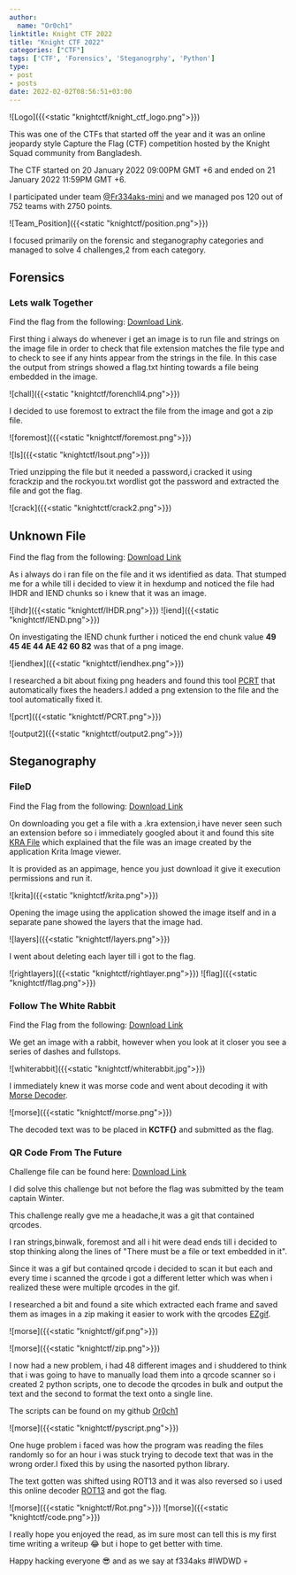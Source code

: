 ```yaml
---
author:
  name: "Or0ch1"
linktitle: Knight CTF 2022
title: "Knight CTF 2022"
categories: ["CTF"]
tags: ['CTF', 'Forensics', 'Steganogrphy', 'Python']
type:
- post
- posts
date: 2022-02-02T08:56:51+03:00
---
```

![Logo]({{<static "knightctf/knight_ctf_logo.png">}})

This was one of the CTFs that started off the year and it was an online jeopardy style Capture the Flag (CTF) competition hosted by the Knight Squad community from Bangladesh.

The CTF started on 20 January 2022 09:00PM GMT +6 and ended on 21 January 2022 11:59PM GMT +6.

I participated under team [@Fr334aks-mini](https://twitter.com/fr334aksmini) and we managed pos 120 out of 752 teams with 2750 points.

![Team_Position]({{<static "knightctf/position.png">}})

I focused primarily on the forensic and steganography categories and managed to solve 4 challenges,2 from each category.

## Forensics
### Lets walk Together
Find the flag from the following: [Download Link](https://drive.google.com/drive/folders/1wjBWBjz2e_DxgSNvD-j5vXoKahZiVfLR).

First thing i always do whenever i get an image is to run file and strings on the image file in order to check that file extension matches the file type and to check to see if any hints appear from the strings in the file.
In this case the output from strings showed a flag.txt hinting towards a file being embedded in the image.

![chall]({{<static "knightctf/forenchll4.png">}})

I decided to use foremost to extract the file from the image and got a zip file.

![foremost]({{<static "knightctf/foremost.png">}})

![ls]({{<static "knightctf/lsout.png">}})

Tried unzipping the file but it needed a password,i cracked it using fcrackzip and the rockyou.txt wordlist got the password and extracted the file and got the flag.

![crack]({{<static "knightctf/crack2.png">}})

## Unknown File
Find the flag from the following: [Download Link](https://drive.google.com/drive/folders/1bNDZ_csIPx_hG0_ou1WgL884aEpMajSe)

As i always do i ran file on the file and it ws identified as data. That stumped me for a while till i decided to view it in hexdump and noticed the file had IHDR and IEND chunks so i knew that it was an image.

![ihdr]({{<static "knightctf/IHDR.png">}})
![iend]({{<static "knightctf/IEND.png">}})

On investigating the IEND chunk further i noticed the end chunk value **49 45 4E 44 AE 42 60 82** was that of a png image.

![iendhex]({{<static "knightctf/iendhex.png">}})

I researched a bit about fixing png headers and found this tool [PCRT](https://github.com/sherlly/PCRT.git) that automatically fixes the headers.I added a png extension to the file and the tool automatically fixed it.

![pcrt]({{<static "knightctf/PCRT.png">}})

![output2]({{<static "knightctf/output2.png">}})



## Steganography

### FileD
Find the Flag from the following: [Download Link](https://drive.google.com/drive/folders/1tZi4QQhxGWJBIQB62-1zjU5jiGG97OQG)

On downloading you get a file with a .kra extension,i have never seen such an extension before so i immediately googled about it and found this site [KRA File](https://fileinfo.com/extension/kra) which explained that the file was an image created by the application Krita Image viewer.

It is provided as an appimage, hence you just download it give it execution permissions and run it.

![krita]({{<static "knightctf/krita.png">}})

Opening the image using the application showed the image itself and in a separate pane showed the layers that the image had.

![layers]({{<static "knightctf/layers.png">}})

I went about deleting each layer till i got to the flag.

![rightlayers]({{<static "knightctf/rightlayer.png">}})
![flag]({{<static "knightctf/flag.png">}})


### Follow The White Rabbit
Find the Flag from the following: [Download Link](https://drive.google.com/drive/folders/1NSPLcRnbhdwYdaNttpvidJ2RiaPxk0rR)

We get an image with a rabbit, however when you look at it closer you see a series of dashes and fullstops. 

![whiterabbit]({{<static "knightctf/whiterabbit.jpg">}})

I immediately knew it was morse code and went about decoding it with [Morse Decoder](https://morsedecoder.com/).

![morse]({{<static "knightctf/morse.png">}})

The decoded text was to be placed in **KCTF{}** and submitted as the flag.


### QR Code From The Future
Challenge file can be found here: [Download Link](https://drive.google.com/drive/folders/1TDizwDbBhBR1bz9LYYqBrDL6cUtrMqEV)

I did solve this challenge but not before the flag was submitted by the team captain Winter.

This challenge really gve me a headache,it was a git that contained qrcodes. 

I ran strings,binwalk, foremost and all i hit were dead ends till i decided to stop thinking along the lines of "There must be a file or text embedded in it".

Since it was a gif but contained qrcode i decided to scan it but each and every time i scanned the qrcode i got a different letter which was when i realized these were multiple qrcodes in the gif.

I researched a bit and found a site which extracted each frame and saved them as images in a zip making it easier to work with the qrcodes [EZgif](https://ezgif.com/split). 

![morse]({{<static "knightctf/gif.png">}})

![morse]({{<static "knightctf/zip.png">}})

I now had a new problem, i had 48 different images and i shuddered to think that i was going to have to manually load them into a qrcode scanner so i created 2 python scripts, one to decode the qrcodes in bulk and output the text and the second to format the text onto a single line.

The scripts can be found on my github [Or0ch1](https://github.com/Or0ch1/Scripts)  

![morse]({{<static "knightctf/pyscript.png">}})

One huge problem i faced was how the program was reading the files randomly so for an hour i was stuck trying to decode text that was in the wrong order.I fixed this by using the nasorted python library.

The text gotten was shifted using ROT13 and it was also reversed so i used this online decoder [ROT13](https://rot13.com/) and got the flag.

![morse]({{<static "knightctf/Rot.png">}})
![morse]({{<static "knightctf/code.png">}})



I really hope you enjoyed the read, as im sure most can tell this is my first time writing a writeup :joy: but i hope to get better with time.

Happy hacking everyone :sunglasses: and as we say at f334aks #IWDWD :skull: